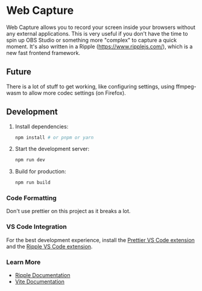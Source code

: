 # Web Capture

Web Capture allows you to record your screen inside your browsers without any external applications. This is very useful if you don't have the time to spin up OBS Studio or something more "complex" to capture a quick moment.
It's also written in a Ripple (https://www.ripplejs.com/), which is a new fast frontend framework.

## Future

There is a lot of stuff to get working, like configuring settings, using ffmpeg-wasm to allow more codec settings (on Firefox).

## Development

1. Install dependencies:

    ```bash
    npm install # or pnpm or yarn
    ```

2. Start the development server:

    ```bash
    npm run dev
    ```

3. Build for production:
    ```bash
    npm run build
    ```

### Code Formatting

Don't use prettier on this project as it breaks a lot.

### VS Code Integration

For the best development experience, install the [Prettier VS Code extension](https://marketplace.visualstudio.com/items?itemName=esbenp.prettier-vscode) and the [Ripple VS Code extension](https://marketplace.visualstudio.com/items?itemName=ripplejs.ripple-vscode-plugin).

### Learn More

- [Ripple Documentation](https://github.com/trueadm/ripple)
- [Vite Documentation](https://vitejs.dev/)
